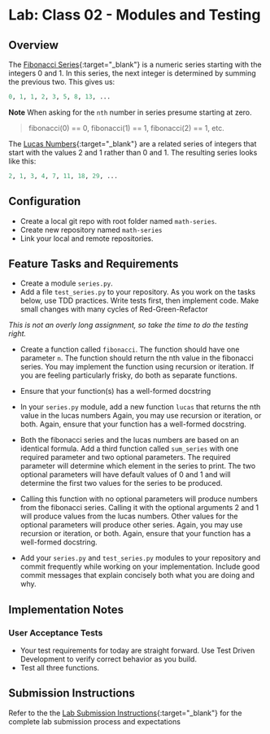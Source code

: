 # Lab: Class 02 - Modules and Testing

## Overview

The [Fibonacci Series](http://en.wikipedia.org/wiki/Fibbonaci_Series){:target="_blank"} is a numeric series starting with the integers 0 and 1. In this series, the next integer is determined by summing the previous two. This gives us:

```python
0, 1, 1, 2, 3, 5, 8, 13, ...
```

**Note** When asking for the `nth` number in series presume starting at zero.

> fibonacci(0) == 0, fibonacci(1) == 1, fibonacci(2) == 1, etc.

The [Lucas Numbers](http://en.wikipedia.org/wiki/Lucas_number){:target="_blank"} are a related series of integers that start with the values 2 and 1 rather than 0 and 1. The resulting series looks like this:

```python
2, 1, 3, 4, 7, 11, 18, 29, ...
```

## Configuration

- Create a local git repo with root folder named `math-series`.
- Create new repository named `math-series`
- Link your local and remote repositories.

## Feature Tasks and Requirements

- Create a module `series.py`.
- Add a file `test_series.py` to your repository. As you work on the tasks below, use TDD practices. Write tests first, then implement code. Make small changes with many cycles of Red-Green-Refactor

_This is not an overly long assignment, so take the time to do the testing right._

- Create a function called `fibonacci`. The function should have one parameter `n`. The function should return the nth value in the fibonacci series. You may implement the function using recursion or iteration. If you are feeling particularly frisky, do both as separate functions.

- Ensure that your function(s) has a well-formed docstring

- In your `series.py` module, add a new function `lucas` that returns the nth value in the lucas numbers Again, you may use recursion or iteration, or both. Again, ensure that your function has a well-formed docstring.

- Both the fibonacci series and the lucas numbers are based on an identical formula. Add a third function called `sum_series` with one required parameter and two optional parameters. The required parameter will determine which element in the series to print. The two optional parameters will have default values of 0 and 1 and will determine the first two values for the series to be produced.

- Calling this function with no optional parameters will produce numbers from the fibonacci series. Calling it with the optional arguments 2 and 1 will produce values from the lucas numbers. Other values for the optional parameters will produce other series. Again, you may use recursion or iteration, or both. Again, ensure that your function has a well-formed docstring.

- Add your `series.py` and `test_series.py` modules to your repository and commit frequently while working on your implementation. Include good commit messages that explain concisely both what you are doing and why.

## Implementation Notes

### User Acceptance Tests

- Your test requirements for today are straight forward. Use Test Driven Development to verify correct behavior as you build.
- Test all three functions.

## Submission Instructions

Refer to the the [Lab Submission Instructions](../../../reference/submission-instructions/labs/){:target="_blank"} for the complete lab submission process and expectations
